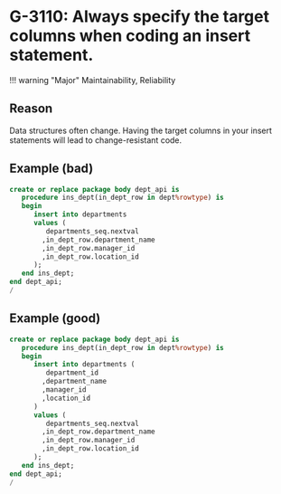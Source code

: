 # G-3110: Always specify the target columns when coding an insert statement.

!!! warning "Major"
    Maintainability, Reliability

## Reason

Data structures often change. Having the target columns in your insert statements will lead to change-resistant code.

## Example (bad)

``` sql
create or replace package body dept_api is
   procedure ins_dept(in_dept_row in dept%rowtype) is
   begin
      insert into departments
      values (
         departments_seq.nextval
        ,in_dept_row.department_name
        ,in_dept_row.manager_id
        ,in_dept_row.location_id
      );
   end ins_dept;
end dept_api;
/
```

## Example (good)

``` sql
create or replace package body dept_api is
   procedure ins_dept(in_dept_row in dept%rowtype) is
   begin
      insert into departments (
         department_id
        ,department_name
        ,manager_id
        ,location_id
      )
      values (
         departments_seq.nextval
        ,in_dept_row.department_name
        ,in_dept_row.manager_id
        ,in_dept_row.location_id
      );
   end ins_dept;
end dept_api;
/
```